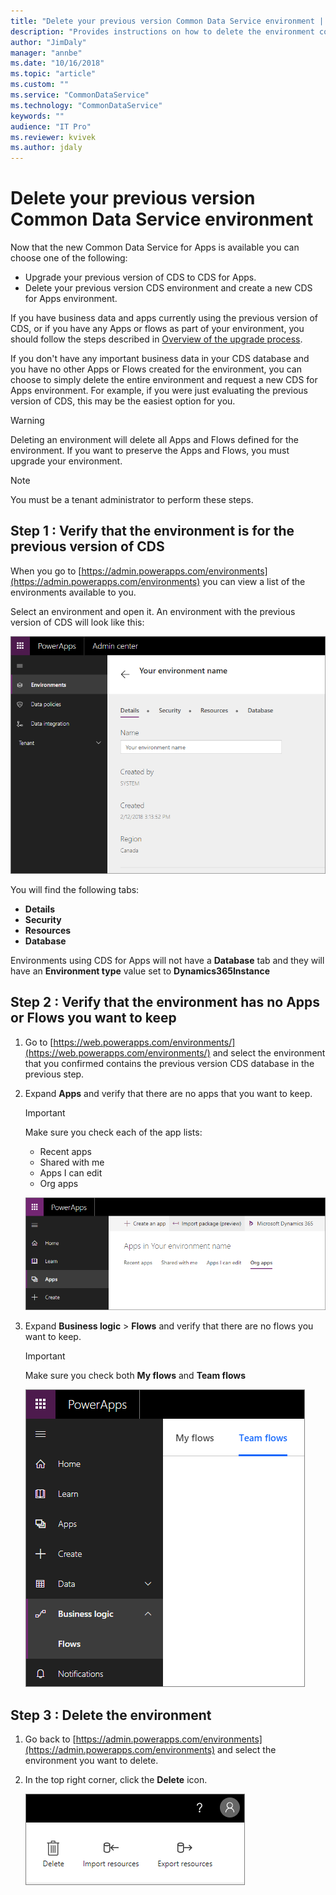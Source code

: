 ```yaml
---
title: "Delete your previous version Common Data Service environment | Microsoft Docs"
description: "Provides instructions on how to delete the environment containing the previous version of Common Data Service"
author: "JimDaly"
manager: "annbe"
ms.date: "10/16/2018"
ms.topic: "article"
ms.custom: ""
ms.service: "CommonDataService"
ms.technology: "CommonDataService"
keywords: ""
audience: "IT Pro"
ms.reviewer: kvivek
ms.author: jdaly
---
```

# Delete your previous version Common Data Service environment

Now that the new Common Data Service for Apps is available you can choose one of the following:

- Upgrade your previous version of CDS to CDS for Apps.
- Delete your previous version CDS environment and create a new CDS for Apps environment.

If you have business data and apps currently using the previous version of CDS, or if you have any Apps or flows as part of your environment, you should follow the steps described in [Overview of the upgrade process](upgrade-overview.md).

If you don't have any important business data in your CDS database and you have no other Apps or Flows created for the environment, you can choose to simply delete the entire environment and request a new CDS for Apps environment. For example, if you were just evaluating the previous version of CDS, this may be the easiest option for you.

> [!WARNING]
> Deleting an environment will delete all Apps and Flows defined for the environment. If you want to preserve the Apps and Flows, you must upgrade your environment.

> [!NOTE]
> You must be a tenant administrator to perform these steps.

## Step 1 : Verify that the environment is for the previous version of CDS

When you go to [https://admin.powerapps.com/environments](https://admin.powerapps.com/environments) you can view a list of the environments available to you.

Select an environment and open it. An environment with the previous version of CDS will look like this:

![previous version CDS environment](media/previous-version-cds-environment.png)

You will find the following tabs: 

- **Details**
- **Security**
- **Resources**
- **Database**

Environments using CDS for Apps will not have a **Database** tab and they will have an **Environment type** value set to **Dynamics365Instance**

## Step 2 : Verify that the environment has no Apps or Flows you want to keep

1. Go to [https://web.powerapps.com/environments/](https://web.powerapps.com/environments/) and select the environment that you confirmed contains the previous version CDS database in the previous step. 

2. Expand **Apps** and verify that there are no apps that you want to keep.

    > [!IMPORTANT]
    > Make sure you check each of the app lists:
    > 
    > - Recent apps
    > - Shared with me
    > - Apps I can edit
    > - Org apps

    ![All the app lists](media/app-lists.png)

3. Expand **Business logic** > **Flows** and verify that there are no flows you want to keep.

    > [!IMPORTANT]
    > Make sure you check both **My flows** and **Team flows**

    ![flow lists](media/flow-list.png)

## Step 3 : Delete the environment

1. Go back to [https://admin.powerapps.com/environments](https://admin.powerapps.com/environments) and select the environment you want to delete.

2. In the top right corner, click the **Delete** icon.

    ![delete icon](media/delete-icon.png)

<!-- And I get an error -->